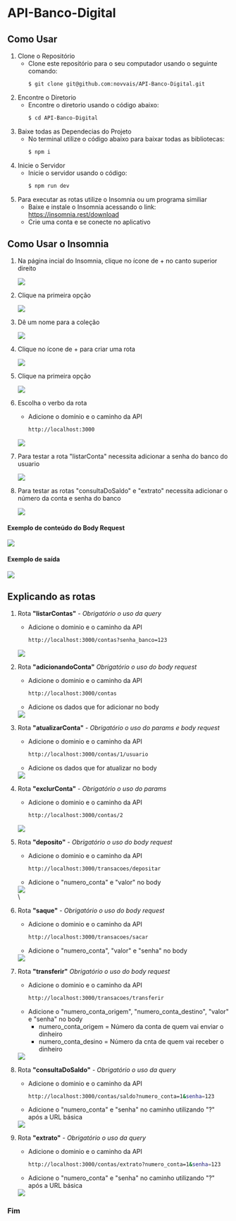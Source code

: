 # API-Banco-Digital

## Como Usar

1. Clone o Repositório
   * Clone este repositório para o seu computador usando o seguinte comando:
     ```bash
     $ git clone git@github.com:novvais/API-Banco-Digital.git

2. Encontre o Diretorio
   * Encontre o diretorio usando o código abaixo:
     ```bash
     $ cd API-Banco-Digital
     
3. Baixe todas as Dependecias do Projeto
   * No terminal utilize o código abaixo para baixar todas as bibliotecas:
     ```bash
     $ npm i

4. Inicie o Servidor
   * Inicie o servidor usando o código:
     ```bash
     $ npm run dev

5. Para executar as rotas utilize o Insomnia ou um programa similiar
   * Baixe e instale o Insomnia acessando o link: https://insomnia.rest/download
   * Crie uma conta e se conecte no aplicativo
      
## Como Usar o Insomnia

1. Na página incial do Insomnia, clique no ícone de + no canto superior direito
   <div><img src="./src/assets/foto_1.png"/></div>

2. Clique na primeira opção
   <div><img src="./src/assets/foto_2.png"/></div>

3. Dê um nome para a coleção
   <div><img src="./src/assets/foto_3.png"/></div>

4. Clique no ícone de + para criar uma rota
   <div><img src="./src/assets/foto_4.png"/></div> 

5. Clique na primeira opção
   <div><img src="./src/assets/foto_5.png"/></div>

6. Escolha o verbo da rota
   * Adicione o domínio e o caminho da API
     ```bash
     http://localhost:3000
   <div><img src="./src/assets/foto_6.png"/></div>

7. Para testar a rota "listarConta" necessita adicionar a senha do banco do usuario
   <div><img src="./src/assets/foto_8.png"/></div>

8. Para testar as rotas "consultaDoSaldo" e "extrato" necessita adicionar o número da conta e senha do banco
   <div><img src="./src/assets/foto_7.png"/></div>
   
#### Exemplo de conteúdo do Body Request
   <img src="./src/assets/exemplo_json.png"/>

#### Exemplo de saída 
   <img src="./src/assets/exemplo_res.png"/>

## Explicando as rotas

1. Rota **"listarContas"** - *Obrigatório o uso da query*
   * Adicione o dominio e o caminho da API
      ```bash
      http://localhost:3000/contas?senha_banco=123

   <div><img src="./src/assets/Listar.png"/></div>

2. Rota **"adicionandoConta"** *Obrigatório o uso do body request*
   * Adicione o dominio e o caminho da API
      ```bash
      http://localhost:3000/contas
   * Adicione os dados que for adicionar no body
   <div><img src="./src/assets/adicionado_contas.png"/></div>

3. Rota **"atualizarConta"** - *Obrigatório o uso do params e body request* 
   * Adicione o dominio e o caminho da API
      ```bash
      http://localhost:3000/contas/1/usuario
   * Adicione os dados que for atualizar no body
   <div><img src="./src/assets/atualizando_conta.png"/></div>

4. Rota **"exclurConta"** - *Obrigatório o uso do params*
   * Adicione o dominio e o caminho da API
      ```bash 
      http://localhost:3000/contas/2
   <div><img src="./src/assets/deletando_conta.png"/></div>

5. Rota **"deposito"** - *Obrigatório o uso do body request*
   * Adicione o dominio e o caminho da API
      ```bash 
      http://localhost:3000/transacoes/depositar
   * Adicione o "numero_conta" e "valor" no body
   <div><img src="./src/assets/deposito.png"/></div>\

6. Rota **"saque"** - *Obrigatório o uso do body request*
   * Adicione o dominio e o caminho da API
      ```bash 
      http://localhost:3000/transacoes/sacar
   * Adicione o "numero_conta", "valor" e "senha" no body
   <div><img src="./src/assets/saque.png"/></div>

7. Rota **"transferir"** *Obrigatório o uso do body request*
   * Adicione o dominio e o caminho da API
      ```bash 
      http://localhost:3000/transacoes/transferir
   * Adicione o "numero_conta_origem", "numero_conta_destino", "valor" e "senha" no body
      * numero_conta_origem = Número da conta de quem vai enviar o dinheiro
      * numero_conta_desino = Número da  cnta de quem vai receber o dinheiro
   <div><img src="./src/assets/transferencias.png"/></div>

8. Rota **"consultaDoSaldo"** - *Obrigatório o uso da query*
   * Adicione o dominio e o caminho da API
      ```bash 
      http://localhost:3000/contas/saldo?numero_conta=1&senha=123
   * Adicione o "numero_conta" e "senha" no caminho utilizando "?" após a URL básica
   <div><img src="./src/assets/consulta_saldo.png"/></div>

8. Rota **"extrato"** - *Obrigatório o uso da query*
   * Adicione o dominio e o caminho da API
      ```bash 
      http://localhost:3000/contas/extrato?numero_conta=1&senha=123
   * Adicione o "numero_conta" e "senha" no caminho utilizando "?" após a URL básica
   <div><img src="./src/assets/extrato.png"/></div>

### Fim